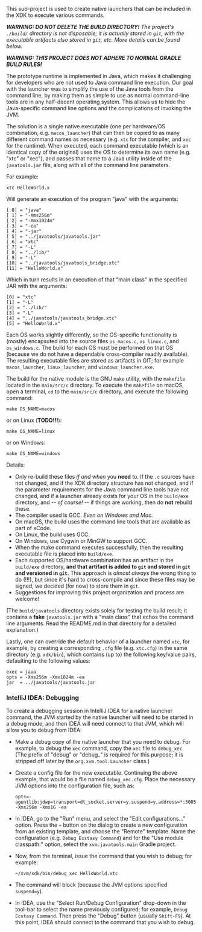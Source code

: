 This sub-project is used to create native launchers that can be included in the XDK to execute various
commands.

***WARNING: DO NOT DELETE THE BUILD DIRECTORY!*** _The project's `./build/` directory is not disposable; it is actually stored in `git`, with
the executable artifacts also stored in `git`, etc. More details can be found below._ 

***WARNING: THIS PROJECT DOES NOT ADHERE TO NORMAL GRADLE BUILD RULES!*** 

The prototype runtime is implemented in Java, which makes it challenging for developers who are not
used to Java command line execution. Our goal with the launcher was to simplify the use of the Java
tools from the command line, by making them as simple to use as normal command-line tools are in any
half-decent operating system. This allows us to hide the Java-specific command line options and the
complications of invoking the JVM.

The solution is a single native executable (one per hardware/OS combination, e.g. `macos_launcher`)
that can then be copied to as many different command names as necessary (e.g. `xtc` for the compiler,
and `xec` for the runtime). When executed, each command executable (which is an identical copy of the
original) uses the OS to determine its own name (e.g. "xtc" or "xec"), and passes that name to a Java
utility inside of the `javatools.jar` file, along with all of the command line parameters.

For example:

    xtc HelloWorld.x
   
Will generate an execution of the program "java" with the arguments:

    [ 0] = "java"
    [ 1] = "-Xms256m"
    [ 2] = "-Xmx1024m"
    [ 3] = "-ea"
    [ 4] = "-jar"
    [ 5] = "../javatools/javatools.jar"
    [ 6] = "xtc"
    [ 7] = "-L"
    [ 8] = "../lib/"
    [ 9] = "-L"
    [10] = "../javatools/javatools_bridge.xtc"
    [11] = "HelloWorld.x"

Which in turn results in an execution of that "main class" in the specified JAR with the arguments:

    [0] = "xtc"
    [1] = "-L"
    [2] = "../lib/"
    [3] = "-L"
    [4] = "../javatools/javatools_bridge.xtc"
    [5] = "HelloWorld.x"

Each OS works slightly differently, so the OS-specific functionality is (mostly) encapsuted into the
source files `os_macos.c`, `os_linux.c`, and `os_windows.c`. The build for each OS must be performed
on that OS (because we do not have a dependable cross-compiler readily available). The resulting
executable files are stored as artifacts in GIT; for example `macos_launcher`, `linux_launcher`, and
`windows_launcher.exe`.

The build for the native module is the GNU `make` utility, with the `makefile` located in the
`main/src/c` directory. To execute the `makefile` on macOS, open a terminal, `cd` to the `main/src/c`
directory, and execute the following command: 

    make OS_NAME=macos
    
or on Linux (**TODO!!!**):

    make OS_NAME=linux

or on Windows:

    make OS_NAME=windows

Details:

* Only re-build these files _if and when_ you **need** to. If the `.c` sources have not changed, and
  if the XDK directory structure has not changed, and if the parameter requirements for the Java
  command line tools have not changed, and if a launcher already exists for your OS in the
  `build/exe` directory, and -- _of course!_ -- if things are working, then do **not** rebuild these.
* The compiler used is GCC. _Even on Windows and Mac._
* On macOS, the build uses the command line tools that are available as part of xCode.
* On Linux, the build uses GCC.
* On Windows, use Cygwin or MinGW to support GCC.
* When the make command executes successfully, then the resulting executable file is placed into
  `build/exe`.
* Each supported OS/hardware combination has an artifact in the `build/exe` directory, **and that
  artifact is added to `git` and stored in `git` and versioned in `git`.** This approach is _almost
  always_ the wrong thing to do (!!!), but since it's hard to cross-compile and since these files
  may be signed, we decided (for now) to store them in `git`.
* Suggestions for improving this project organization and process are welcome! 

(The `build/javatools` directory exists solely for testing the build result; it contains a **fake**
`javatools.jar` with a "main class" that echos the command line arguments. Read the README.md in
that directory for a detailed explanation.)

Lastly, one can override the default behavior of a launcher named `xtc`, for example, by creating a
corresponding `.cfg` file (e.g. `xtc.cfg`) in the same directory (e.g. `xdk/bin`), which contains
(up to) the following key/value pairs, defaulting to the following values:

    exec = java
    opts = -Xms256m -Xmx1024m -ea
    jar  = ../javatools/javatools.jar

### IntelliJ IDEA: Debugging

To create a debugging session in IntelliJ IDEA for a native launcher command, the JVM started by the
native launcher will need to be started in a debug mode, and then IDEA will need connect to that JVM,
which will allow you to debug from IDEA:
  
* Make a debug copy of the native launcher that you need to debug. For example, to debug the `xec` 
  command, copy the `xec` file  to `debug_xec`. (The prefix of "debug" or "debug_" is required for
  this purpose; it is stripped off later by the `org.xvm.tool.Launcher` class.)
  
* Create a config file for the new executable. Continuing the above example, that would be a file
  named `debug_xec.cfg`. Place the necessary JVM options into the configuration file, such as:
  
      opts=-agentlib:jdwp=transport=dt_socket,server=y,suspend=y,address=*:5005 -Xms256m -Xmx1G -ea   
  
* In IDEA, go to the "Run" menu, and select the "Edit configurations..." option. Press the `+`
  button on the dialog to create a new configuration from an existing template, and choose the
  "Remote" template. Name the configuration (e.g. `Debug Ecstasy Command`) and for the "Use
  module classpath:" option, select the `xvm.javatools.main` Gradle project.
  
* Now, from the terminal, issue the command that you wish to debug; for example:

      ~/xvm/xdk/bin/debug_xec HelloWorld.xtc 
      
* The command will block (because the JVM options specified `suspend=y`).

* In IDEA, use the "Select Run/Debug Configuration" drop-down in the tool-bar to select the name
  previously configured; for example, `Debug Ecstasy Command`. Then press the "Debug" button
  (usually `Shift-F9`). At this point, IDEA should connect to the command that you wish to debug.